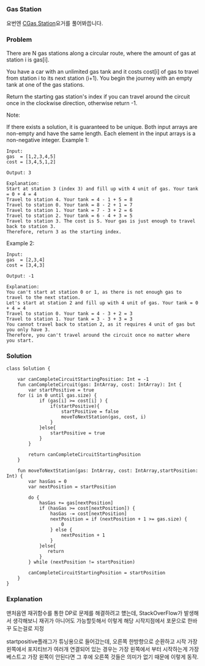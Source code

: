 ### Gas Station



요번엔 [CGas Station](https://leetcode.com/problems/gas-station/)요거를 풀어봐씁니다.

### Problem

There are N gas stations along a circular route, where the amount of gas at station i is gas[i].

You have a car with an unlimited gas tank and it costs cost[i] of gas to travel from station i to its next station (i+1). You begin the journey with an empty tank at one of the gas stations.

Return the starting gas station's index if you can travel around the circuit once in the clockwise direction, otherwise return -1.

Note:

If there exists a solution, it is guaranteed to be unique.
Both input arrays are non-empty and have the same length.
Each element in the input arrays is a non-negative integer.
Example 1:

```
Input: 
gas  = [1,2,3,4,5]
cost = [3,4,5,1,2]

Output: 3

Explanation:
Start at station 3 (index 3) and fill up with 4 unit of gas. Your tank = 0 + 4 = 4
Travel to station 4. Your tank = 4 - 1 + 5 = 8
Travel to station 0. Your tank = 8 - 2 + 1 = 7
Travel to station 1. Your tank = 7 - 3 + 2 = 6
Travel to station 2. Your tank = 6 - 4 + 3 = 5
Travel to station 3. The cost is 5. Your gas is just enough to travel back to station 3.
Therefore, return 3 as the starting index.
```

Example 2:

```
Input: 
gas  = [2,3,4]
cost = [3,4,3]

Output: -1

Explanation:
You can't start at station 0 or 1, as there is not enough gas to travel to the next station.
Let's start at station 2 and fill up with 4 unit of gas. Your tank = 0 + 4 = 4
Travel to station 0. Your tank = 4 - 3 + 2 = 3
Travel to station 1. Your tank = 3 - 3 + 3 = 3
You cannot travel back to station 2, as it requires 4 unit of gas but you only have 3.
Therefore, you can't travel around the circuit once no matter where you start.
```

### Solution

```
class Solution {

    var canCompleteCircuitStartingPosition: Int = -1
    fun canCompleteCircuit(gas: IntArray, cost: IntArray): Int {
        var startPositive = true
    for (i in 0 until gas.size) {
            if (gas[i] >= cost[i] ) {
                if(startPositive){
                    startPositive = false
                    moveToNextStation(gas, cost, i)
                }
            }else{
                startPositive = true
            }
        }

        return canCompleteCircuitStartingPosition
    }

    fun moveToNextStation(gas: IntArray, cost: IntArray,startPosition: Int) {
        var hasGas = 0
        var nextPosition = startPosition

        do {
            hasGas += gas[nextPosition]
            if (hasGas >= cost[nextPosition]) {
                hasGas -= cost[nextPosition]
                nextPosition = if (nextPosition + 1 >= gas.size) {
                    0
                } else {
                    nextPosition + 1
                }
            }else{
               return
            }
        } while (nextPosition != startPosition)

        canCompleteCircuitStartingPosition = startPosition
    }
}
```

### Explanation

맨처음엔 재귀함수를 통한 DP로 문제를 해결하려고 헀는데, StackOverFlow가 발생해서 생각해보니 재귀가 아니어도 가능할듯해서 이렇게 해당 시작지점에서 포문으로 한바꾸 도는걸로 지정

startpositive플래그가 튜닝용으로 들어갔는데, 오른쪽 한방향으로 순환하고 시작 가장 왼쪽에서 포지티브가 여러개 연결되어 있는 경우는 가장 왼쪽에서 부터 시작하는게 가장 베스트고 가장 왼쪽이 안된다면 그 후에 오른쪽 것들은 의미가 없기 때문에 이렇게 동작.